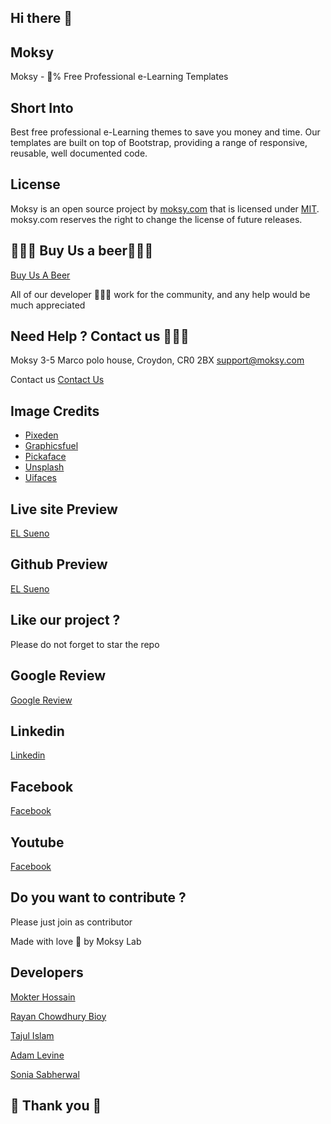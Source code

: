 ## Hi there 👋

## Moksy 
Moksy - 💯% Free Professional e-Learning Templates

## Short Into 
Best free professional e-Learning themes to save you money and time. Our templates are built on top of Bootstrap, providing a range of responsive, reusable, well documented code. 

## License 

Moksy is an open source project by [moksy.com](https://moksy.com) that is licensed under [MIT](https://opensource.org/licenses/MIT).
moksy.com reserves the right to change the license of future releases.

## 🍺🍺🍺 Buy Us a beer🍺🍺🍺
[Buy Us A Beer](https://www.paypal.com/donate/?hosted_button_id=Q279LEZ5BAWBY)

All of our developer 🙇🙇🙇 work for the community, and any help would be much appreciated 


## Need Help ? Contact us 🙋🙋🙋
Moksy 
3-5 Marco polo house, Croydon, CR0 2BX
support@moksy.com


Contact us 
[Contact Us](https://moksy.com/contact-us.php)

## Image Credits

- [Pixeden](http://www.pixeden.com/psd-web-elements/flat-responsive-showcase-psd)
- [Graphicsfuel](https://www.graphicsfuel.com/2013/02/13-high-resolution-blur-backgrounds/)
- [Pickaface](https://pickaface.net/)
- [Unsplash](https://unsplash.com/)
- [Uifaces](http://uifaces.com/)


## Live site Preview 

[EL Sueno](https://moksy.com/templates/al-mazra/?project_id=15503)


## Github Preview 
[EL Sueno](https://moksy-lab.github.io/al-mazra/)


## Like our project ? 
   Please do not forget to star the repo 

## Google Review 
[Google Review](https://g.page/r/CWIjjM1wv6tFEB0/review)


## Linkedin 
[Linkedin](https://www.linkedin.com/company/moksyuk/)


## Facebook 
[Facebook](https://www.facebook.com/moksyuk)



## Youtube 
[Facebook](https://www.youtube.com/channel/UCTXQx-lXRoOeGy9b-B0RXMg)


## Do you want to contribute ? 
Please just join as contributor 

Made with love 🧡 by Moksy Lab 

## Developers 
[Mokter Hossain](https://www.linkedin.com/in/mr-mokter/)

[Rayan Chowdhury Bioy](https://www.linkedin.com/in/rayhan-chowdhury-bijoy-b787ab224/)

[Tajul Islam](https://github.com/627md-Tajul-Islam)

[Adam Levine](#)

[Sonia Sabherwal](https://www.linkedin.com/in/sonia-sabherwal-28154b45/)


## 🙏 Thank you 🙏